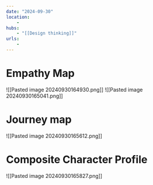 ```yaml
---
date: "2024-09-30"
location: 
    - 
hubs: 
    - "[[Design thinking]]"
urls:
    - 
---
```

# Empathy Map
![[Pasted image 20240930164930.png]]
![[Pasted image 20240930165041.png]]
# Journey map
![[Pasted image 20240930165612.png]]
# Composite Character Profile
![[Pasted image 20240930165827.png]]